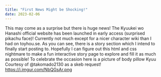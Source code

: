 ```yaml
---
title: "First News Might be Shocking!"
date: 2023-02-06
---
```


This may come as a surprise but there is huge news! The Kyuukei wo Hanashi official website has been launched in early access (surprised pikachu face)!
Currently not much except for a nicer character wiki than I had on toyhou.se. As you can see, there is a story section which I intend to finally start posting to. Hopefully I can figure out this html and css nightmare to make a fun interactive story page to explore and fill it as much as possible! To celebrate the occasion here is a picture of body pillow Kyuu Courtesy of @takomado2130 as a skeb request!
https://i.imgur.com/NbQGsAr.png
